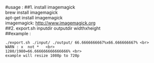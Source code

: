 #usage :
##1.  install imagemagick <br>
 brew install imagemagick <br>
 apt-get install imagemagick <br>
 imagemagick: http://www.imagemagick.org <br>
##2.  export.sh inputdir outputdir widthxheight<br>
##example :<br>

    ./export.sh ./input/ ./output/ 66.6666666667%x66.666666667% <br>
    WARN : x  not *   <br>
    1280/1980=66.666666666666666% <br>
    example will resize 1080p to 720p  




